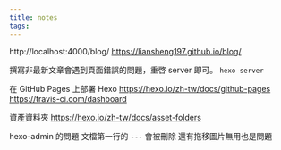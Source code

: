 ```yaml
---
title: notes
tags:
---
```


http://localhost:4000/blog/
https://liansheng197.github.io/blog/

撰寫非最新文章會遇到頁面錯誤的問題，重啓 server 即可。
`hexo server`

在 GitHub Pages 上部署 Hexo
https://hexo.io/zh-tw/docs/github-pages
https://travis-ci.com/dashboard

資產資料夾
https://hexo.io/zh-tw/docs/asset-folders

hexo-admin 的問題
文檔第一行的 `---` 會被刪除
還有拖移圖片無用也是問題